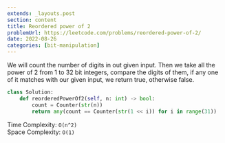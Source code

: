 ```yaml
---
extends: _layouts.post
section: content
title: Reordered power of 2
problemUrl: https://leetcode.com/problems/reordered-power-of-2/
date: 2022-08-26
categories: [bit-manipulation]
---
```


We will count the number of digits in out given input. Then we take all the power of 2 from 1 to 32 bit integers, compare the digits of them, if any one of it matches with our given input, we return true, otherwise false.

```python
class Solution:
    def reorderedPowerOf2(self, n: int) -> bool:
        count = Counter(str(n))
        return any(count == Counter(str(1 << i)) for i in range(31))
```

Time Complexity: `O(n^2)` <br/>
Space Complexity: `O(1)`

